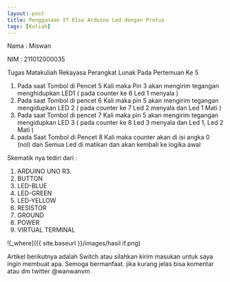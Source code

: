 ```yaml
---
layout: post
title: Penggunaan If Else Arduino Led dengan Protus
tags: [Kuliah]
---
```


 Nama  : Miswan
 
 NIM   : 211012000035
 
 Tugas Matakuliah Rekayasa Perangkat Lunak Pada Pertemuan Ke 5
 
  1. Pada saat Tombol di Pencet 5 Kali maka Pin 3 akan mengirim tegangan menghidupkan LED1 ( pada counter ke 6 Led 1  menyala )
  2. Pada saat Tombol di pencet 6 Kali maka pin 5 akan mengirim tegangan mengidupkan LED 2 ( pada counter ke 7 Led 2  menyala dan Led 1 Mati )
  3. Pada saat Tombol di pencet 7 Kali maka pin 5 akan mengirim tegangan mengidupkan LED 3 ( pada counter ke 8 Led 3  menyala dan Led 1, Led 2 Mati )
  4. pada Saat Tombol di Pencet 8 Kali maka counter akan di isi angka 0 (nol) dan Semua Led di matikan dan akan kembali ke logika awal



<script src="https://gist.github.com/wanwanvm/534fc554c0b422682ed0f8c3670e33c1.js"></script>


Skematik nya tediri dari :
1. ARDUINO UNO R3.
2. BUTTON
3. LED-BLUE
4. LED-GREEN
5. LED-YELLOW
6. RESISTOR
7. GROUND
8. POWER
9. VIRTUAL TERMINAL


![_where]({{ site.baseurl }}/images/hasil if.png)
  
Artikel berikutnya adalah Switch atau silahkan kirim masukan untuk saya ingin membuat apa. Semoga bermanfaat.
jika kurang jelas bisa komentar atau dm twitter @wanwanvm
